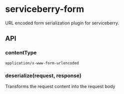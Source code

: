 serviceberry-form
=================

URL encoded form serialization plugin for serviceberry.

API
---

### contentType

`application/x-www-form-urlencoded`

### deserialize(request, response)

Transforms the request content into the request body
